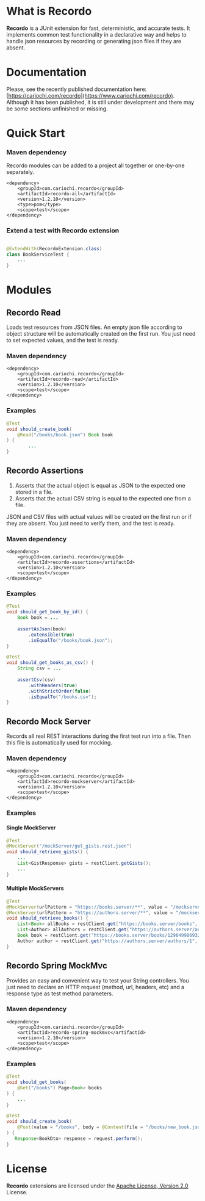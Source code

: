 # What is Recordo

**Recordo** is a JUnit extension for fast, deterministic, and accurate tests. It implements common test functionality in
a declarative way and helps to handle json resources by recording or generating json files if they are absent.

# Documentation

Please, see the recently published documentation here: [https://cariochi.com/recordo](https://www.cariochi.com/recordo). Although it has been published, it is
still under development and there may be some sections unfinished or missing.

# Quick Start

### Maven dependency

Recordo modules can be added to a project all together or one-by-one separately.

```markup
<dependency>
    <groupId>com.cariochi.recordo</groupId>
    <artifactId>recordo-all</artifactId>
    <version>1.2.10</version>
    <type>pom</type>
    <scope>test</scope>
</dependency>
```

### Extend a test with Recordo extension

```java

@ExtendWith(RecordoExtension.class)
class BookServiceTest {
    ...
}
```

# Modules

## Recordo Read

Loads test resources from JSON files.
An empty json file according to object structure will be automatically created on the first run.
You just need to set expected values, and the test is ready.

### Maven dependency

```markup
<dependency>
    <groupId>com.cariochi.recordo</groupId>
    <artifactId>recordo-read</artifactId>
    <version>1.2.10</version>
    <scope>test</scope>
</dependency>
```

### Examples

```java
@Test
void should_create_book(
    @Read("/books/book.json") Book book
) {
        ...
}
```

## Recordo Assertions

1. Asserts that the actual object is equal as JSON to the expected one stored in a file.
2. Asserts that the actual CSV string is equal to the expected one from a file.

JSON and CSV files with actual values will be created on the first run or if they are absent.
You just need to verify them, and the test is ready.

### Maven dependency

```markup
<dependency>
    <groupId>com.cariochi.recordo</groupId>
    <artifactId>recordo-assertions</artifactId>
    <version>1.2.10</version>
    <scope>test</scope>
</dependency>
```

### Examples

```java
@Test
void should_get_book_by_id() {
    Book book = ...
        
    assertAsJson(book)
        .extensible(true)
        .isEqualTo("/books/book.json");
}
```

```java
@Test
void should_get_books_as_csv() {
    String csv = ...
        
    assertCsv(csv)
        .withHeaders(true)
        .withStrictOrder(false)
        .isEqualTo("/books.csv");
}
```

## Recordo Mock Server

Records all real REST interactions during the first test run into a file.
Then this file is automatically used for mocking.

### Maven dependency

```markup
<dependency>
    <groupId>com.cariochi.recordo</groupId>
    <artifactId>recordo-mockserver</artifactId>
    <version>1.2.10</version>
    <scope>test</scope>
</dependency>
```

### Examples

#### Single MockServer
```java
@Test
@MockServer("/mockServer/get_gists.rest.json")
void should_retrieve_gists() {
    ...
    List<GistResponse> gists = restClient.getGists();
    ...
}
```

#### Multiple MockServers
```java
@Test
@MockServer(urlPattern = "https://books.server/**", value = "/mockserver/multiservers/books-server.rest.json")
@MockServer(urlPattern = "https://authors.server/**", value = "/mockserver/multiservers/authors-server.rest.json")
void should_retrieve_books() {
    List<Book> allBooks = restClient.get("https://books.server/books", listOf(Book.class));
    List<Author> allAuthors = restClient.get("https://authors.server/authors", listOf(Author.class));
    Book book = restClient.get("https://books.server/books/129649986932158", typeOf(Book.class));
    Author author = restClient.get("https://authors.server/authors/1", typeOf(Author.class));
}
```

## Recordo Spring MockMvc

Provides an easy and convenient way to test your String controllers. 
You just need to declare an HTTP request (method, url, headers, etc) and a response type as test method parameters.

### Maven dependency

```markup
<dependency>
    <groupId>com.cariochi.recordo</groupId>
    <artifactId>recordo-spring-mockmvc</artifactId>
    <version>1.2.10</version>
    <scope>test</scope>
</dependency>
```

### Examples

```java
@Test
void should_get_books(
    @Get("/books") Page<Book> books
) {
    ...
}
```

```java
@Test
void should_create_book(
    @Post(value = "/books", body = @Content(file = "/books/new_book.json")) Request<BookDto> request
) {
   Response<BookDto> response = request.perform();
}
```

# License

**Recordo** extensions are licensed under the [Apache License, Version 2.0](https://www.apache.org/licenses/LICENSE-2.0) License. 
